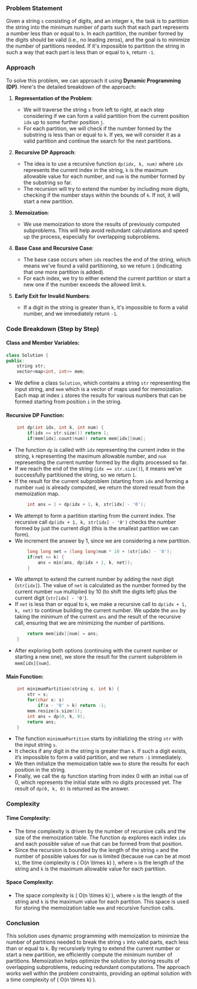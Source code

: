 ### Problem Statement

Given a string `s` consisting of digits, and an integer `k`, the task is to partition the string into the minimum number of parts such that each part represents a number less than or equal to `k`. In each partition, the number formed by the digits should be valid (i.e., no leading zeros), and the goal is to minimize the number of partitions needed. If it's impossible to partition the string in such a way that each part is less than or equal to `k`, return `-1`.

### Approach

To solve this problem, we can approach it using **Dynamic Programming (DP)**. Here's the detailed breakdown of the approach:

1. **Representation of the Problem**:
   - We will traverse the string `s` from left to right, at each step considering if we can form a valid partition from the current position `idx` up to some further position `j`.
   - For each partition, we will check if the number formed by the substring is less than or equal to `k`. If yes, we will consider it as a valid partition and continue the search for the next partitions.

2. **Recursive DP Approach**:
   - The idea is to use a recursive function `dp(idx, k, num)` where `idx` represents the current index in the string, `k` is the maximum allowable value for each number, and `num` is the number formed by the substring so far.
   - The recursion will try to extend the number by including more digits, checking if the number stays within the bounds of `k`. If not, it will start a new partition.

3. **Memoization**:
   - We use memoization to store the results of previously computed subproblems. This will help avoid redundant calculations and speed up the process, especially for overlapping subproblems.

4. **Base Case and Recursive Case**:
   - The base case occurs when `idx` reaches the end of the string, which means we’ve found a valid partitioning, so we return `1` (indicating that one more partition is added).
   - For each index, we try to either extend the current partition or start a new one if the number exceeds the allowed limit `k`.

5. **Early Exit for Invalid Numbers**:
   - If a digit in the string is greater than `k`, it's impossible to form a valid number, and we immediately return `-1`.

### Code Breakdown (Step by Step)

#### Class and Member Variables:

```cpp
class Solution {
public:
    string str;
    vector<map<int, int>> mem;
```
- We define a class `Solution`, which contains a string `str` representing the input string, and `mem` which is a vector of maps used for memoization. Each map at index `i` stores the results for various numbers that can be formed starting from position `i` in the string.

#### Recursive DP Function:

```cpp
    int dp(int idx, int k, int num) {
        if(idx == str.size()) return 1;
        if(mem[idx].count(num)) return mem[idx][num];
```
- The function `dp` is called with `idx` representing the current index in the string, `k` representing the maximum allowable number, and `num` representing the current number formed by the digits processed so far.
- If we reach the end of the string (`idx == str.size()`), it means we've successfully partitioned the string, so we return `1`.
- If the result for the current subproblem (starting from `idx` and forming a number `num`) is already computed, we return the stored result from the memoization map.

```cpp
        int ans = 1 + dp(idx + 1, k, str[idx] - '0');
```
- We attempt to form a partition starting from the current index. The recursive call `dp(idx + 1, k, str[idx] - '0')` checks the number formed by just the current digit (this is the smallest partition we can form).
- We increment the answer by 1, since we are considering a new partition.

```cpp
        long long net = (long long)num * 10 + (str[idx] - '0');
        if(net <= k) {
            ans = min(ans, dp(idx + 1, k, net));
        }
```
- We attempt to extend the current number by adding the next digit (`str[idx]`). The value of `net` is calculated as the number formed by the current number `num` multiplied by 10 (to shift the digits left) plus the current digit (`str[idx] - '0'`).
- If `net` is less than or equal to `k`, we make a recursive call to `dp(idx + 1, k, net)` to continue building the current number. We update the `ans` by taking the minimum of the current `ans` and the result of the recursive call, ensuring that we are minimizing the number of partitions.

```cpp
        return mem[idx][num] = ans;
    }
```
- After exploring both options (continuing with the current number or starting a new one), we store the result for the current subproblem in `mem[idx][num]`.

#### Main Function:

```cpp
    int minimumPartition(string s, int k) {
        str = s;
        for(char x: s)
            if(x - '0' > k) return -1;
        mem.resize(s.size());
        int ans = dp(0, k, 0);
        return ans;
    }
```
- The function `minimumPartition` starts by initializing the string `str` with the input string `s`.
- It checks if any digit in the string is greater than `k`. If such a digit exists, it’s impossible to form a valid partition, and we return `-1` immediately.
- We then initialize the memoization table `mem` to store the results for each position in the string.
- Finally, we call the `dp` function starting from index 0 with an initial `num` of 0, which represents the initial state with no digits processed yet. The result of `dp(0, k, 0)` is returned as the answer.

### Complexity

#### Time Complexity:
- The time complexity is driven by the number of recursive calls and the size of the memoization table. The function `dp` explores each index `idx` and each possible value of `num` that can be formed from that position.
- Since the recursion is bounded by the length of the string `n` and the number of possible values for `num` is limited (because `num` can be at most `k`), the time complexity is \( O(n \times k) \), where `n` is the length of the string and `k` is the maximum allowable value for each partition.

#### Space Complexity:
- The space complexity is \( O(n \times k) \), where `n` is the length of the string and `k` is the maximum value for each partition. This space is used for storing the memoization table `mem` and recursive function calls.

### Conclusion

This solution uses dynamic programming with memoization to minimize the number of partitions needed to break the string `s` into valid parts, each less than or equal to `k`. By recursively trying to extend the current number or start a new partition, we efficiently compute the minimum number of partitions. Memoization helps optimize the solution by storing results of overlapping subproblems, reducing redundant computations. The approach works well within the problem constraints, providing an optimal solution with a time complexity of \( O(n \times k) \).